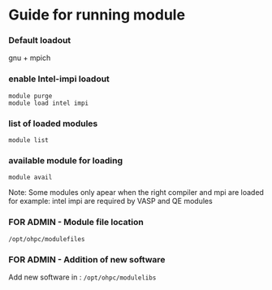 # Guide for running module

### Default loadout

gnu + mpich

### enable Intel-impi loadout

```
module purge
module load intel impi
```

### list of loaded modules

`module list`

### available module for loading

`module avail`

Note: Some modules only apear when the right compiler and mpi are loaded \
for example: intel impi are required by VASP and QE modules

### FOR ADMIN - Module file location 

`/opt/ohpc/modulefiles`

### FOR ADMIN - Addition of new software 

Add new software in :
`/opt/ohpc/modulelibs`